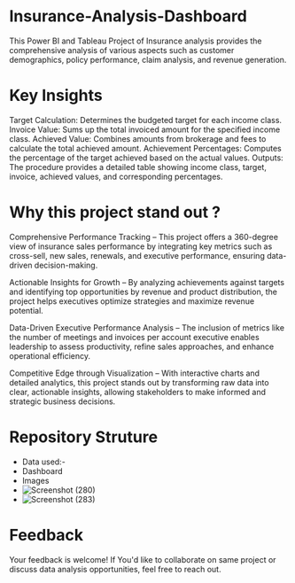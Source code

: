 # Insurance-Analysis-Dashboard
This Power BI and Tableau Project of Insurance analysis provides the comprehensive analysis of various aspects such as customer demographics, policy performance, claim analysis, and revenue generation.
# Key Insights 
Target Calculation: Determines the budgeted target for each income class.
Invoice Value: Sums up the total invoiced amount for the specified income class.
Achieved Value: Combines amounts from brokerage and fees to calculate the total achieved amount.
Achievement Percentages: Computes the percentage of the target achieved based on the actual values.
Outputs: The procedure provides a detailed table showing income class, target, invoice, achieved values, and corresponding percentages. 
# Why this project stand out ?
Comprehensive Performance Tracking – This project offers a 360-degree view of insurance sales performance by integrating key metrics such as cross-sell, new sales, renewals, and executive performance, ensuring data-driven decision-making.

Actionable Insights for Growth – By analyzing achievements against targets and identifying top opportunities by revenue and product distribution, the project helps executives optimize strategies and maximize revenue potential.

Data-Driven Executive Performance Analysis – The inclusion of metrics like the number of meetings and invoices per account executive enables leadership to assess productivity, refine sales approaches, and enhance operational efficiency.

Competitive Edge through Visualization – With interactive charts and detailed analytics, this project stands out by transforming raw data into clear, actionable insights, allowing stakeholders to make informed and strategic business decisions.
# Repository Struture
  * Data used:- 
  * Dashboard
  * Images
  * ![Screenshot (280)](https://github.com/user-attachments/assets/59230ba0-7170-46a3-89b9-da6ac25c314e)
  * ![Screenshot (283)](https://github.com/user-attachments/assets/794c6f2d-d5c2-400d-9ce0-b1ab23b89e59)


# Feedback
Your feedback is welcome! If You'd like to collaborate on same project or discuss data analysis opportunities, feel free to reach out.

